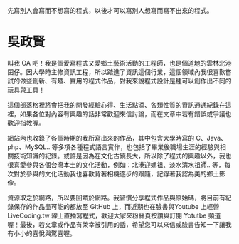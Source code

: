 
先寫別人會寫而不想寫的程式，以後才可以寫別人想寫而寫不出來的程式。

# 吳政賢

叫我 OA 吧！我是個愛寫程式又愛鄉土藝術活動的工程師，也是個道地的雲林北港囝仔。因大學時主修資訊工程，所以踏進了資訊這個行業，這個領域內我很喜歡嘗試的做些創新、有趣、實用的程式作品，對我來說程式設計是種可以創作出不同的玩具與工具！

這個部落格裡將會把我的開發經驗心得、生活點滴、各類性質的資訊通通紀錄在這裡，如果各位對內容有興趣的話非常歡迎來信討論，而在文章中若有錯誤或爭議也歡迎指教喔。

網站內也收錄了各個時期的我所寫出來的作品，其中包含大學時寫的 C、Java、php、MySQL.. 等多項各種程式語言實作，也包括了畢業後職場生涯的經驗與相關技術知識的紀錄。或許是因為在文化古鎮長大，所以除了程式的興趣以外，我也很喜愛參與各個台灣本土的文化活動，例如：北港迎媽祖、淡水清水祖師.. 等，每次對於參與的文化活動我也喜歡背著相機逐步的跟隨，記錄著我認為美的鄉土影像。

資源取之於網路，所以要回饋於網路。我習慣分享程式作品與原始碼，將目前有紀錄保存的作品盡可能的都放至 GitHub 上，而近期也在臉書與Youtube 上經營 LiveCoding.tw 線上直播寫程式，歡迎大家來粉絲頁按讚與訂閱 Yotutbe 頻道喔！最後，若文章或作品有榮幸被引用的話，希望您可以來信或臉書告知一下讓我有小小的喜悅與驚喜喔。